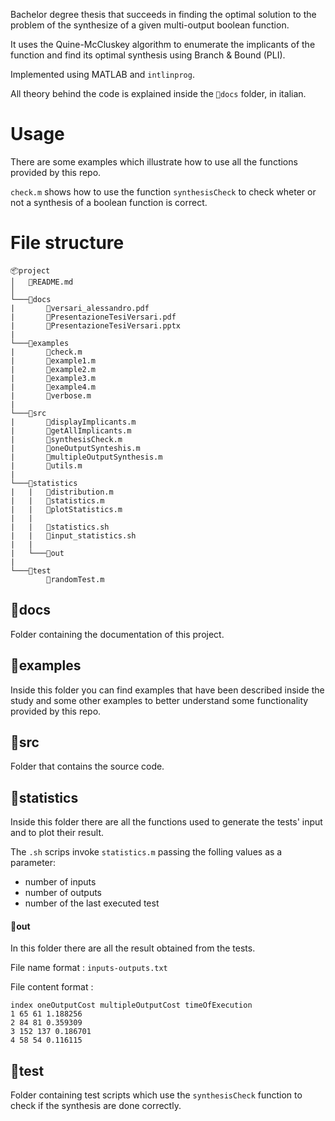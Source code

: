 Bachelor degree thesis that succeeds in finding the optimal solution to the problem of the synthesize of a given multi-output boolean function.

It uses the Quine-McCluskey algorithm to enumerate the implicants of the function and find its optimal synthesis using Branch & Bound (PLI).

Implemented using MATLAB and `intlinprog`.

All theory behind the code is explained inside the `📂docs` folder, in italian.

# Usage

There are some examples which illustrate how to use all the functions provided by this repo. 

`check.m` shows how to use the function `synthesisCheck` to check wheter or not a synthesis of a boolean function is correct.

# File structure

```
📦project
│	📃README.md
│
└───📂docs
|		📃versari_alessandro.pdf
|		📃PresentazioneTesiVersari.pdf
|		📃PresentazioneTesiVersari.pptx
|
└───📂examples
|		📜check.m
|		📜example1.m
|		📜example2.m
|		📜example3.m
|		📜example4.m
|		📜verbose.m
|
└───📂src
|		📜displayImplicants.m
|		📜getAllImplicants.m
|		📜synthesisCheck.m
|		📜oneOutputSynteshis.m
|		📜multipleOutputSynthesis.m
|		📜utils.m
|
└───📂statistics
|	|	📜distribution.m
|	|	📜statistics.m
|	|	📜plotStatistics.m
|	|
|	|	📜statistics.sh
|	|	📜input_statistics.sh
|	|
|	└───📂out
|
└───📂test
		📜randomTest.m

```


## 📂docs

Folder containing the documentation of this project.

## 📂examples

Inside this folder you can find examples that have been described inside the study and some other examples to better understand some functionality provided by this repo.

## 📂src

Folder that contains the source code.

## 📂statistics

Inside this folder there are all the functions used to generate the tests' input and to plot their result.

The `.sh` scrips invoke `statistics.m` passing the folling values as a parameter:
- number of inputs
- number of outputs
- number of the last executed test

#### 📂out 

In this folder there are all the result obtained from the tests.

File name format : `inputs-outputs.txt`

File content format :  

```
index oneOutputCost multipleOutputCost timeOfExecution
1 65 61 1.188256
2 84 81 0.359309
3 152 137 0.186701
4 58 54 0.116115
```

## 📂test

Folder containing test scripts which use the `synthesisCheck` function to check if the synthesis are done correctly.
